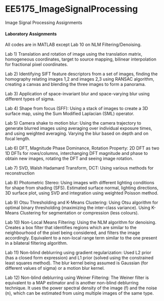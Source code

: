 # EE5175_ImageSignalProcessing
Image Signal Processing Assignments

#### Laboratory Assignments

All codes are in MATLAB except Lab 10 on NLM Filtering/Denoising.

Lab 1) Translation and rotation of image using the translation matrix, homogeneous coordinates, target to source mapping, bilinear interpolation for fractional pixel coordinates.

Lab 2) Identifying SIFT feature descriptors from a set of images, finding the homography relating images 1,2 and images 2,3 using RANSAC algorithm, creating a canvas and blending the three images to form a panorama.

Lab 3) Application of space-invariant blur and space-varying blur using different types of sigma.

Lab 4) Shape from focus (SFF): Using a stack of images to create a 3D surface map, using the Sum Modified Laplacian (SML) operator.

Lab 5) Camera shake to motion blur: Using the camera trajectory to generate blurred images using averaging over individual exposure times, and using weighted averaging. Varying the blur based on depth and on focal length.

Lab 6) DFT, Magnitude Phase Dominance, Rotation Property: 2D DFT as two 1D DFTs for rows/columns, interchanging DFT magnitude and phase to obtain new images, rotating the DFT and seeing image rotation.

Lab 7) SVD, Walsh Hadamard Transform, DCT: Using various methods for reconstruction

Lab 8) Photometric Stereo: Using images with different lighting conditions for shape from shading (SFS). Estimated surface normal, lighting directions, 3D surface plot, using SVD and integration using weighted Poisson method.

Lab 9) Otsu Thresholding and K-Means Clustering: Using Otsu algorithm for optimal binary thresholding (maximizing the inter-class variance). Using K-Means Clustering for segmentation or compression (less colours).

Lab 10) Non-Local Means Filtering: Using the NLM algorithm for denoising. Creates a box filter that identifies regions which are similar to the neighbourhood of the pixel being considered, and filters the image accordingly. Equivalent to a non-local range term similar to the one present in a bilateral filtering algorithm.

Lab 11) Non-blind deblurring using gradient regularization: Used L2 prior (has a closed form expression) and L1 prior (solved using the constrained least squares method). The blur kernel being assumed is Gaussian (for different values of sigma) or a motion blur kernel.

Lab 12) Non-blind deblurring using Weiner Filtering: The Weiner filter is equivalent to a MAP estimator and is another non-blind deblurring technique. It uses the power spectral density of the image (f) and the noise (n), which can be estimated from using multiple  images of the same type.

